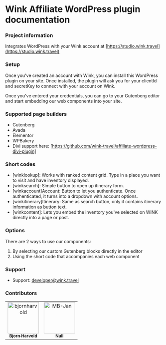 # Wink Affiliate WordPress plugin documentation #

### Project information ###
Integrates WordPress with your Wink account at [https://studio.wink.travel](https://studio.wink.travel)

### Setup ###
Once you've created an account with Wink, you can install this WordPress plugin on your site. Once installed, the plugin will ask you for your clientId and secretKey to connect with your account on Wink. 

Once you've entered your credentials, you can go to your Gutenberg editor and start embedding our web components into your site.

### Supported page builders ###
* Gutenberg
* Avada
* Elementor
* WPBakery
* Divi support here: [https://github.com/wink-travel/affiliate-wordpress-divi-plugin]


### Short codes ###

* [winklookup]: Works with ranked content grid. Type in a place you want to visit and have inventory displayed.
* [winksearch]: Simple button to open up itinerary form.
* [winkaccount]Account: Button to let you authenticate. Once authenticated, it turns into a dropdown with account options.
* [winkitinerary]Itinerary: Same as search button, only it contains itinerary information as button text.
* [winkcontent]: Lets you embed the inventory you've selected on WINK directly into a page or post.

### Options ###
There are 2 ways to use our components:

1. By selecting our custom Gutenberg blocks directly in the editor
2. Using the short code that accompanies each web component

### Support ###

* Support: developer@wink.travel

[https://studio.wink.travel]: https://studio.wink.travel

### Contributors

<!-- readme: collaborators,contributors -start -->
<table>
<tr>
    <td align="center">
        <a href="https://github.com/bjornharvold">
            <img src="https://avatars.githubusercontent.com/u/641791?v=4" width="100;" alt="bjornharvold"/>
            <br />
            <sub><b>Bjorn Harvold</b></sub>
        </a>
    </td>
    <td align="center">
        <a href="https://github.com/MB-Jan">
            <img src="https://avatars.githubusercontent.com/u/17821126?v=4" width="100;" alt="MB-Jan"/>
            <br />
            <sub><b>Null</b></sub>
        </a>
    </td></tr>
</table>
<!-- readme: collaborators,contributors -end -->